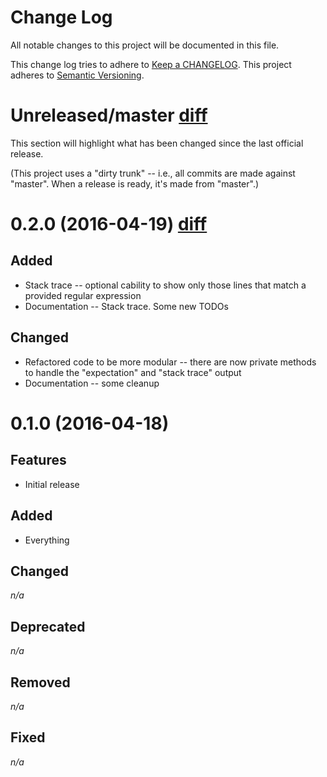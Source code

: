 # Change Log

All notable changes to this project will be documented in this file.

This change log tries to adhere to [Keep a CHANGELOG](https://github.com/olivierlacan/keep-a-changelog).
This project adheres to [Semantic Versioning](http://semver.org/).

# <a name="Unreleased"></a>Unreleased/master [diff][0.2.0...Unreleased]

This section will highlight what has been changed since the last official release.

(This project uses a "dirty trunk" -- i.e., all commits are made against "master".
When a release is ready, it's made from "master".)

# <a name="0.2.0"></a>0.2.0 (2016-04-19) [diff][0.1.0...0.2.0]

## Added

- Stack trace -- optional cability to show only those lines that match a provided regular expression
- Documentation -- Stack trace. Some new TODOs

## Changed

- Refactored code to be more modular -- there are now private methods to handle the "expectation" and "stack trace" output
- Documentation -- some cleanup

# <a name="0.1.0"></a>0.1.0 (2016-04-18)

## Features

- Initial release

## Added

- Everything

## Changed

_n/a_

## Deprecated

_n/a_

## Removed

_n/a_

## Fixed

_n/a_

[0.2.0...Unreleased]: https://github.com/whatware/jasmine-disable-remaining/compare/0.2.0...master "Compare 0.2.0 to Unreleased"
[0.1.0...0.2.0]: https://github.com/whatware/jasmine-disable-remaining/compare/0.1.0...0.2.0 "Compare 0.1.0 to 0.2.0"
